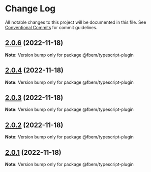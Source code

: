 # Change Log

All notable changes to this project will be documented in this file.
See [Conventional Commits](https://conventionalcommits.org) for commit guidelines.

## [2.0.6](https://github.com/yungvldai/fbem/compare/@fbem/typescript-plugin@2.0.4...@fbem/typescript-plugin@2.0.6) (2022-11-18)

**Note:** Version bump only for package @fbem/typescript-plugin

## [2.0.4](https://github.com/yungvldai/fbem/compare/@fbem/typescript-plugin@2.0.0...@fbem/typescript-plugin@2.0.4) (2022-11-18)

**Note:** Version bump only for package @fbem/typescript-plugin

## [2.0.3](https://github.com/yungvldai/fbem/compare/@fbem/typescript-plugin@2.0.0...@fbem/typescript-plugin@2.0.3) (2022-11-18)

**Note:** Version bump only for package @fbem/typescript-plugin

## [2.0.2](https://github.com/yungvldai/fbem/compare/@fbem/typescript-plugin@2.0.0...@fbem/typescript-plugin@2.0.2) (2022-11-18)

**Note:** Version bump only for package @fbem/typescript-plugin

## [2.0.1](https://github.com/yungvldai/fbem/compare/@fbem/typescript-plugin@2.0.0...@fbem/typescript-plugin@2.0.1) (2022-11-18)

**Note:** Version bump only for package @fbem/typescript-plugin
